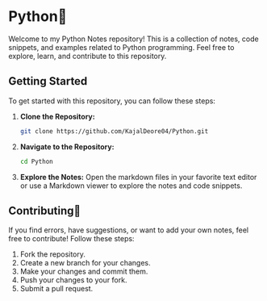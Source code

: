# Python🐍
Welcome to my Python Notes repository! This is a collection of notes, code snippets, and examples related to Python programming. Feel free to explore, learn, and contribute to this repository.


## Getting Started

To get started with this repository, you can follow these steps:

1. **Clone the Repository:**
   ```bash
   git clone https://github.com/KajalDeore04/Python.git
   ```

2. **Navigate to the Repository:**
   ```bash
   cd Python
   ```

3. **Explore the Notes:**
   Open the markdown files in your favorite text editor or use a Markdown viewer to explore the notes and code snippets.

## Contributing🚀

If you find errors, have suggestions, or want to add your own notes, feel free to contribute! Follow these steps:

1. Fork the repository.
2. Create a new branch for your changes.
3. Make your changes and commit them.
4. Push your changes to your fork.
5. Submit a pull request.



